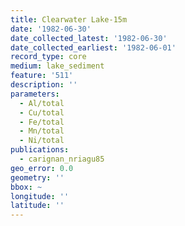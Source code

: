 ```yaml
---
title: Clearwater Lake-15m
date: '1982-06-30'
date_collected_latest: '1982-06-30'
date_collected_earliest: '1982-06-01'
record_type: core
medium: lake_sediment
feature: '511'
description: ''
parameters:
  - Al/total
  - Cu/total
  - Fe/total
  - Mn/total
  - Ni/total
publications:
  - carignan_nriagu85
geo_error: 0.0
geometry: ''
bbox: ~
longitude: ''
latitude: ''
---
```

